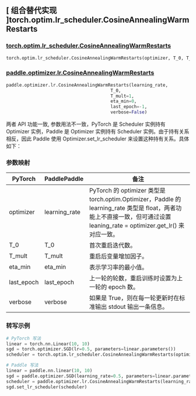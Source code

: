 ## [ 组合替代实现 ]torch.optim.lr_scheduler.CosineAnnealingWarmRestarts

### [torch.optim.lr_scheduler.CosineAnnealingWarmRestarts](https://pytorch.org/docs/stable/generated/torch.optim.lr_scheduler.CosineAnnealingWarmRestarts.html)

```python
torch.optim.lr_scheduler.CosineAnnealingWarmRestarts(optimizer, T_0, T_mult=1, eta_min=0, last_epoch=-1, verbose=False)
```

### [paddle.optimizer.lr.CosineAnnealingWarmRestarts](https://github.com/PaddlePaddle/Paddle/blob/d6ea911bd1bfda5604807eeb18318e71b395ac58/python/paddle/optimizer/lr.py#L2371)

```python
paddle.optimizer.lr.CosineAnnealingWarmRestarts(learning_rate,
                                        T_0,
                                        T_mult=1,
                                        eta_min=0,
                                        last_epoch=-1,
                                        verbose=False)
```

两者 API 功能一致, 参数用法不一致，PyTorch 是 Scheduler 实例持有 Optimizer 实例，Paddle 是 Optimizer 实例持有 Scheduler 实例。由于持有关系相反，因此 Paddle 使用 Optimizer.set_lr_scheduler 来设置这种持有关系。具体如下：

### 参数映射

| PyTorch    | PaddlePaddle  | 备注                                                                                                                                                                       |
| ---------- | ------------- | -------------------------------------------------------------------------------------------------------------------------------------------------------------------------- |
| optimizer  | learning_rate | PyTorch 的 optimizer 类型是 torch.optim.Optimizer，Paddle 的 learning_rate 类型是 float，两者功能上不直接一致，但可通过设置 leaning_rate = optimizer.get_lr() 来对应一致。 |
| T_0        | T_0           | 首次重启迭代数。                                                                                                                                                           |
| T_mult     | T_mult        | 重启后变量增加因子。                                                                                                                                                       |
| eta_min    | eta_min       | 表示学习率的最小值。                                                                                                                                                       |
| last_epoch | last_epoch    | 上一轮的轮数，重启训练时设置为上一轮的 epoch 数。                                                                                                                          |
| verbose    | verbose       | 如果是 True，则在每一轮更新时在标准输出 stdout 输出一条信息。                                                                                                              |

### 转写示例

```python
# PyTorch 写法
linear = torch.nn.Linear(10, 10)
sgd = torch.optimizer.SGD(lr=0.5, parameters=linear.parameters())
scheduler = torch.optim.lr_scheduler.CosineAnnealingWarmRestarts(optimizer=sgd, T_0=1)

# Paddle 写法
linear = paddle.nn.linear(10, 10)
sgd = paddle.optimizer.SGD(learning_rate=0.5, parameters=linear.parameters())
scheduler = paddle.optimizer.lr.CosineAnnealingWarmRestarts(learning_rate=sgd.get_lr(), T_0=1)
sgd.set_lr_scheduler(scheduler)
```
